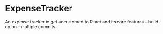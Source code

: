 # ExpenseTracker
An expense tracker to get accustomed to React and its core features - build up on - multiple commits
